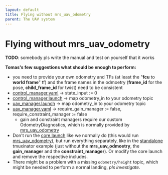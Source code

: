 ```yaml
---
layout: default
title: Flying without mrs_uav_odometry
parent: The UAV system
---
```


# Flying without mrs_uav_odometry

**TODO**: somebody pls write the manual and test on yourself that it works

**Tomas's few suggestions what should be enough to perform:**
* you need to provide your own odometry and TFs (at least the "**fcu** to **world frame**" tf) and the frame names in the odmoetry (**frame_id** for the pose, **child_frame_id** for twist) need to be consistent
* [control_manager.yaml](https://github.com/ctu-mrs/mrs_uav_managers/blob/master/config/default/control_manager.yaml) -> state_input := 0
* [control_manager.launch](https://github.com/ctu-mrs/mrs_uav_managers/blob/master/launch/control_manager.launch) -> map odometry_in to your odometry topic
* [uav_manager.launch](https://github.com/ctu-mrs/mrs_uav_managers/blob/master/launch/uav_manager.launch) -> map odometry_in to your odometry topic
* [uav_manager.yaml](https://github.com/ctu-mrs/mrs_uav_managers/blob/master/config/default/uav_manager.yaml) -> require_gain_manager := false, require_constraint_manager := false
  * gain and constraint managers require our custom OdometryDiagnostics, which is normally provided by [mrs_uav_odometry](https://ctu-mrs.github.io/docs/software/uav_core/mrs_uav_odometry/)
* Don't run the [core.launch](https://github.com/ctu-mrs/mrs_uav_general/blob/master/launch/core.launch) like we normally do (this would run [mrs_uav_odometry](https://ctu-mrs.github.io/docs/software/uav_core/mrs_uav_odometry/)), but run everything separately, like in the [standalone](https://github.com/ctu-mrs/simulation/tree/master/example_tmux_scripts/one_drone_gps_standalone) tmuxinator example (just without the **mrs_uav_odmoetry**, the **gain_manager** and the **constraint_manager**). Or modify the core launch and remove the respective includes.
* There might be a problem with a missing `odometry/height` topic, which might be needed to perform a normal landing, *pls investigate*.
